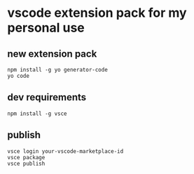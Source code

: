 # vscode extension pack for my personal use

## new extension pack

```shell
npm install -g yo generator-code
yo code
```

## dev requirements

```shell
npm install -g vsce
```

## publish

```shell
vsce login your-vscode-marketplace-id
vsce package
vsce publish
```
